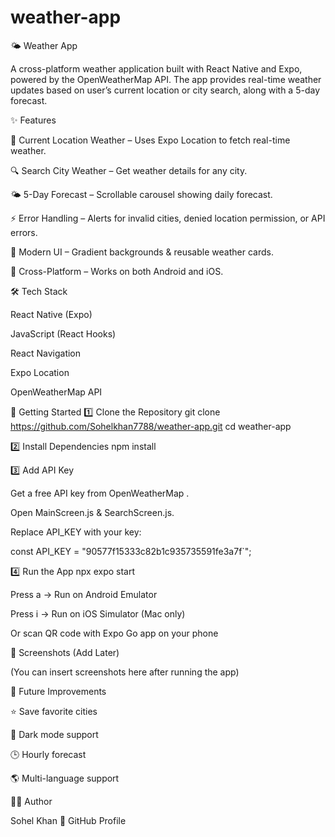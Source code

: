﻿# weather-app

🌤 Weather App

A cross-platform weather application built with React Native and Expo, powered by the OpenWeatherMap API.
The app provides real-time weather updates based on user’s current location or city search, along with a 5-day forecast.

✨ Features

📍 Current Location Weather – Uses Expo Location to fetch real-time weather.

🔍 Search City Weather – Get weather details for any city.

🌤 5-Day Forecast – Scrollable carousel showing daily forecast.

⚡ Error Handling – Alerts for invalid cities, denied location permission, or API errors.

🎨 Modern UI – Gradient backgrounds & reusable weather cards.

📱 Cross-Platform – Works on both Android and iOS.

🛠 Tech Stack

React Native (Expo)

JavaScript (React Hooks)

React Navigation

Expo Location

OpenWeatherMap API

🚀 Getting Started
1️⃣ Clone the Repository
git clone https://github.com/Sohelkhan7788/weather-app.git
cd weather-app

2️⃣ Install Dependencies
npm install

3️⃣ Add API Key

Get a free API key from OpenWeatherMap
.

Open MainScreen.js & SearchScreen.js.

Replace API_KEY with your key:

const API_KEY = "90577f15333c82b1c935735591fe3a7f`";

4️⃣ Run the App
npx expo start


Press a → Run on Android Emulator

Press i → Run on iOS Simulator (Mac only)

Or scan QR code with Expo Go app on your phone

📸 Screenshots (Add Later)

(You can insert screenshots here after running the app)

📌 Future Improvements

⭐ Save favorite cities

🌙 Dark mode support

🕒 Hourly forecast

🌎 Multi-language support

👨‍💻 Author

Sohel Khan
🔗 GitHub Profile

